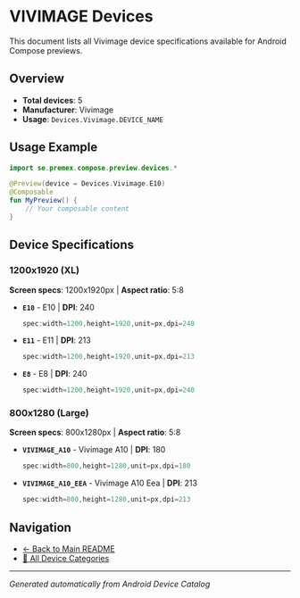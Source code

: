 # VIVIMAGE Devices

This document lists all Vivimage device specifications available for Android Compose previews.

## Overview

- **Total devices**: 5
- **Manufacturer**: Vivimage
- **Usage**: `Devices.Vivimage.DEVICE_NAME`

## Usage Example

```kotlin
import se.premex.compose.preview.devices.*

@Preview(device = Devices.Vivimage.E10)
@Composable
fun MyPreview() {
    // Your composable content
}
```

## Device Specifications

### 1200x1920 (XL)

**Screen specs**: 1200x1920px | **Aspect ratio**: 5:8

- **`E10`** - E10 | **DPI**: 240
  ```kotlin
  spec:width=1200,height=1920,unit=px,dpi=240
  ```

- **`E11`** - E11 | **DPI**: 213
  ```kotlin
  spec:width=1200,height=1920,unit=px,dpi=213
  ```

- **`E8`** - E8 | **DPI**: 240
  ```kotlin
  spec:width=1200,height=1920,unit=px,dpi=240
  ```

### 800x1280 (Large)

**Screen specs**: 800x1280px | **Aspect ratio**: 5:8

- **`VIVIMAGE_A10`** - Vivimage A10 | **DPI**: 180
  ```kotlin
  spec:width=800,height=1280,unit=px,dpi=180
  ```

- **`VIVIMAGE_A10_EEA`** - Vivimage A10 Eea | **DPI**: 213
  ```kotlin
  spec:width=800,height=1280,unit=px,dpi=213
  ```

## Navigation

- [← Back to Main README](../../README.md)
- [📱 All Device Categories](../README.md)

---
*Generated automatically from Android Device Catalog*
